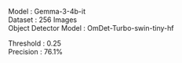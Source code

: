 Model : Gemma-3-4b-it\
Dataset : 256 Images\
Object Detector Model : OmDet-Turbo-swin-tiny-hf

Threshold : 0.25\
Precision : 76.1%
